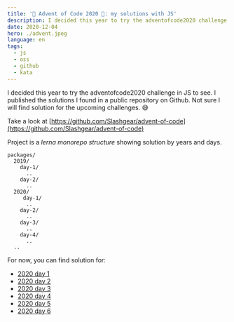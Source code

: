 ```yaml
---
title: '🎄 Advent of Code 2020 🎄: my solutions with JS'
description: I decided this year to try the adventofcode2020 challenge in JS to see. I published the solutions I found in a public repository on Github.
date: 2020-12-04
hero: ./advent.jpeg
language: en
tags:
  - js
  - oss
  - github
  - kata
---
```


I decided this year to try the adventofcode2020 challenge in JS to see.
I published the solutions I found in a public repository on Github.
Not sure I will find solution for the upcoming challenges. 😅

Take a look at [https://github.com/Slashgear/advent-of-code](https://github.com/Slashgear/advent-of-code)

Project is a _lerna monorepo structure_ showing solution by years and days.

```
packages/
  2019/
    day-1/
      ..
    day-2/
      ..
  2020/
     day-1/
      ..
    day-2/
      ..
    day-3/
      ..
    day-4/
      ..
  ..
```

For now, you can find solution for:

- [2020 day 1](https://github.com/Slashgear/advent-of-code/tree/main/packages/2020/day-1)
- [2020 day 2](https://github.com/Slashgear/advent-of-code/tree/main/packages/2020/day-2)
- [2020 day 3](https://github.com/Slashgear/advent-of-code/tree/main/packages/2020/day-3)
- [2020 day 4](https://github.com/Slashgear/advent-of-code/tree/main/packages/2020/day-4)
- [2020 day 5](https://github.com/Slashgear/advent-of-code/tree/main/packages/2020/day-5)
- [2020 day 6](https://github.com/Slashgear/advent-of-code/tree/main/packages/2020/day-6)
